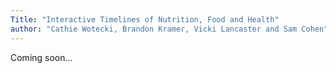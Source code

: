 ```yaml
---
Title: "Interactive Timelines of Nutrition, Food and Health"
author: "Cathie Wotecki, Brandon Kramer, Vicki Lancaster and Sam Cohen"
---
```


Coming soon... 

